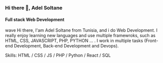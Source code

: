 ### Hi there 👋, Adel Soltane
#### Full stack Web Development 
wave Hi there, I'am Adel Soltane from Tunisia, and i do Web Development. I really enjoy learning new languages and use multiple framewroks, such as HTML, CSS, JAVASCRIPT, PHP, PYTHON ... . 
I work in multiple tasks (Front-end Development, Back-end Development and Devops).

Skills: HTML / CSS / JS / PHP / Python / React / SQL




